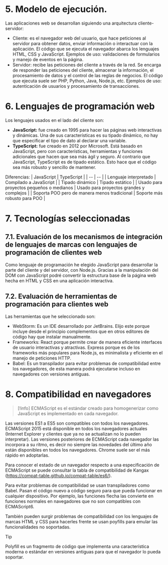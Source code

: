 # 5. Modelo de ejecución.
Las aplicaciones web se desarrollan siguiendo una arquitectura cliente-servidor:
- Cliente: es el navegador web del usuario, que hace peticiones al servidor para obtener datos, enviar información o interactuar con la aplicación. El código que se ejecuta el navegador abarca los lenguajes HTML, CSS y JavaScript. Ejemplos de uso: validaciones de formularios y manejo de eventos en la página. 
- Servidor: recibe las peticiones del cliente a través de la red. Se encarga de responder las peticiones del cliente, almacenar la información, el procesamiento de datos y el control de las reglas de negocios. El código que ejecuta suele ser PHP, Python, Java, Node.js, etc. Ejemplos de uso: autenticación de usuarios y procesamiento de transacciones.


# 6. Lenguajes de programación web
Los lenguajes usados en el lado del cliente son:
- **JavaScript:** fue creado en 1995 para hacer las páginas web interactivas y dinámicas. Una de sus características es su tipado dinámico, no hay que especificar el tipo de dato al declarar una variable.
- **TypeScript:** fue creado en 2012 por Microsoft. Está basado en JavaScript, pero con características, herramientas y funciones adicionales que hacen que sea más ágil y seguro. Al contrario que JavaScript, TypeScript es de tipado estático. Esto hace que el código sea más robusto y sencillo de mantener.

Diferencias:
| JavaScript | TypeScript |
| -- | -- |
| Lenguaje interpretado | Compilado a JavaScript |
| Tipado dinámico | Tipado estático |
| Usado para proyectos pequeños o medianos | Usado para proyectos grandes y complejos |
| Soporta POO pero de manera menos tradicional | Soporte más robusto para POO |

# 7. Tecnologías seleccionadas

## 7.1. Evaluación de los mecanismos de integración de lenguajes de marcas con lenguajes de programación de clientes web
Como lenguaje de programación he elegido JavaScript para desarrollar la parte del cliente y del servidor, con Node.js.
Gracias a la manipulación del DOM con JavaScript podré convertir la estructura base de la página web hecha en HTML y CSS en una aplicación interactiva.

## 7.2. Evaluación de herramientas de programación para clientes web
Las herramientas que he seleccionado son:
- WebStorm: Es un IDE desarrollado por JetBrains. Elijo este porque incluye desde el principio complementos que en otros editores de código hay que instalar manualmente.
- Frameworks: React porque permite crear de manera eficiente interfaces de usuario interactivas y atractivas. Express porque es de los frameworks más populares para Node.js, es minimalista y eficiente en el manejo de peticiones HTTP.
- Babel: Es un transpilador para evitar problemas de compatibilidad entre los navegadores, de esta manera podrá ejecutarse incluso en navegadores con versiones antiguas.

# 8. Compatibilidad en navegadores
> [!info]
> ECMAScript es el estándar creado para homogenerizar como JavaScript es implementado en cada navegador.

Las versiones ES1 a ES5 son compatibles con todos los navegadores. ECMAScript 2015 está disponible en todos los navegadores actuales (Internet Explorer y clientes que ya no se actualizan no lo pueden interpretar). Las versiones posteriores de ECMAScript cada navegador las incorpora a su ritmo, es decir no siempre las novedades del último año están disponibles en todos los navegadores. Chrome suele ser el más rápido en adoptarlas.

Para conocer el estado de un navegador respecto a una especificación de ECMAScript se puede consultar la tabla de compatibilidad de Kangax (https://compat-table.github.io/compat-table/es6/).

Para evitar problemas de compatibilidad se usan transpiladores como Babel. Pasan el código nuevo a código seguro para que pueda funcionar en cualquier dispositivo. Por ejemplo, las funciones flecha las convierte en funciones normales en navegadores que no son compatibles con ECMAScript6.

También pueden surgir problemas de compatibilidad con los lenguajes de marcas HTML y CSS para hacerles frente se usan poyfills para emular las funcionalidades no soportadas.

> [!tip]
> Polyfill es un fragmento de código que implementa una característica moderna o estándar en versiones antiguas para que el navegador lo pueda soportar.
